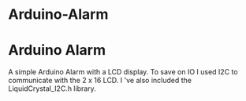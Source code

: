 # Arduino-Alarm
<h1>Arduino Alarm</h1>
<p>
  A simple Arduino Alarm with a LCD display. To save on IO I used I2C to communicate with the 2 x 16 LCD. I 've also included the LiquidCrystal_I2C.h library.
</p>
